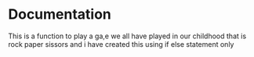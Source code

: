 # Documentation
This is a function to play a ga,e we all have played in our childhood that is rock paper sissors and i have created this using if else statement only
